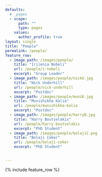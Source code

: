 ```yaml
---
defaults:
  # _pages
  - scope:
      path: ""
      type: pages
    values:
      author_profile: true
layout: single
title: "People"
permalink: /people/
feature_row:
  - image_path: /images/people/
    title: "Irilenia Nobeli"
    url: /people/i-nobeli
    excerpt: "Group Leader"
  - image_path: /images/people/nickU.jpg
    title: "Nick Underhill"
    url: /people/nick-underhill
    excerpt: "Postdoc"
  - image_path: /images/people/muniK.jpg
    title: "Munishikha Kalia"
    url: /people/munishikha-kalia
    excerpt: "Postdoc"
  - image_path: /images/people/harryB.jpg
    title: "Harry Boutselakis"
    url: /people/harry-boutselakis
    excerpt: "PhD Student"
  - image_path: /images/people/bolajiC.png
    title: "Bolaji Coker"
    url: /people/bolaji-coker
    excerpt: "PhD Student"
 

---
```

{% include feature_row %}
